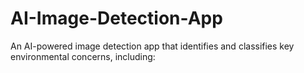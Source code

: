 # AI-Image-Detection-App
An AI-powered image detection app that identifies and classifies key environmental concerns, including:

